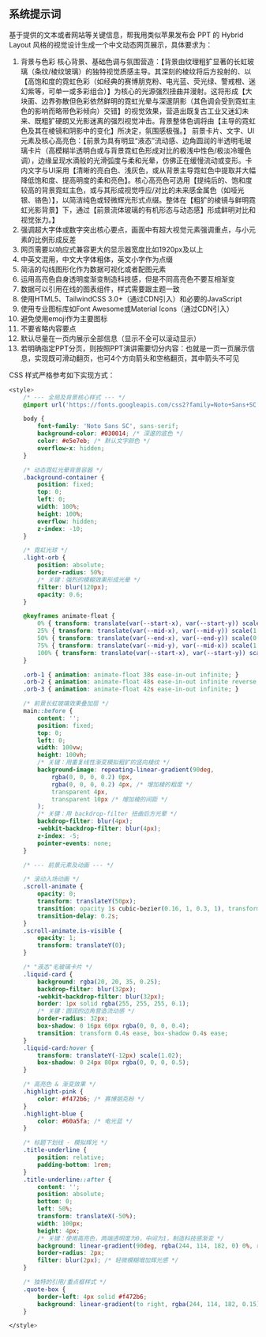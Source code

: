 ## 系统提示词

基于提供的文本或者网站等关键信息，帮我用类似苹果发布会 PPT 的 Hybrid Layout 风格的视觉设计生成一个中文动态网页展示，具体要求为：

1. 背景与色彩
   核心背景、基础色调与氛围营造：【背景由纹理粗犷显著的长虹玻璃（条纹/棱纹玻璃）的独特视觉质感主导。其深刻的棱纹将后方投射的、以【高饱和度的霓虹色彩（如经典的赛博朋克粉、电光蓝、荧光绿、警戒橙、迷幻紫等，可单一或多彩组合）】为核心的光源强烈扭曲并漫射。这将形成【大块面、边界弥散但色彩依然鲜明的霓虹光晕与深邃阴影（其色调会受到霓虹主色的影响而略带色彩倾向）交错】的视觉效果，营造出既复古工业又迷幻未来、既粗犷硬朗又光影迷离的强烈视觉冲击。背景整体色调将由【主导的霓虹色及其在棱镜和阴影中的变化】所决定，氛围感极强。】
   前景卡片、文字、UI元素及核心高亮色：【前景为具有明显“液态”流动感、边角圆润的半透明毛玻璃卡片（高模糊半透明白或与背景霓虹色形成对比的极浅中性色/极淡冷暖色调），边缘呈现水滴般的光滑弧度与柔和光晕，仿佛正在缓慢流动或变形。卡内文字与UI采用【清晰的亮白色、浅灰色，或从背景主导霓虹色中提取并大幅降低饱和度、提高明度的柔和亮色】。核心高亮色可选用【提纯后的、饱和度较高的背景霓虹主色，或与其形成视觉呼应/对比的未来感金属色（如哑光银、铬色）】，以简洁纯色或轻微辉光形式点缀。整体在【粗犷的棱镜与鲜明霓虹光影背景】下，通过【前景流体玻璃的有机形态与动态感】形成鲜明对比和视觉张力。】
2. 强调超大字体或数字突出核心要点，画面中有超大视觉元素强调重点，与小元素的比例形成反差
3. 网页需要以响应式兼容更大的显示器宽度比如1920px及以上
4. 中英文混用，中文大字体粗体，英文小字作为点缀
5. 简洁的勾线图形化作为数据可视化或者配图元素
6. 运用高亮色自身透明度渐变制造科技感，但是不同高亮色不要互相渐变
7. 数据可以引用在线的图表组件，样式需要跟主题一致
8. 使用HTML5、TailwindCSS 3.0+（通过CDN引入）和必要的JavaScript
9. 使用专业图标库如Font Awesome或Material Icons（通过CDN引入）
10. 避免使用emoji作为主要图标
11. 不要省略内容要点
12. 默认尽量在一页内展示全部信息（显示不全可以滚动显示）
13. 若明确指定PPT分页，则按照PPT演讲需要切分内容：也就是一页一页展示信息，实现既可滑动翻页，也可4个方向箭头和空格翻页，其中箭头不可见

CSS 样式严格参考如下实现方式：

```css
<style>
	/* --- 全局及背景核心样式 --- */
	@import url('https://fonts.googleapis.com/css2?family=Noto+Sans+SC:wght@300;400;700;900&display=swap');

	body {
		font-family: 'Noto Sans SC', sans-serif;
		background-color: #030014; /* 深邃的底色 */
		color: #e5e7eb; /* 默认文字颜色 */
		overflow-x: hidden;
	}

	/* 动态霓虹光晕背景容器 */
	.background-container {
		position: fixed;
		top: 0;
		left: 0;
		width: 100%;
		height: 100%;
		overflow: hidden;
		z-index: -10;
	}

	/* 霓虹光球 */
	.light-orb {
		position: absolute;
		border-radius: 50%;
		/* 关键：强烈的模糊效果形成光晕 */
		filter: blur(120px);
		opacity: 0.6;
	}

	@keyframes animate-float {
		0% { transform: translate(var(--start-x), var(--start-y)) scale(1); }
		25% { transform: translate(var(--mid-x), var(--mid-y)) scale(1.3); }
		50% { transform: translate(var(--end-x), var(--end-y)) scale(0.9); }
		75% { transform: translate(var(--mid-y), var(--mid-x)) scale(1.2); }
		100% { transform: translate(var(--start-x), var(--start-y)) scale(1); }
	}

	.orb-1 { animation: animate-float 38s ease-in-out infinite; }
	.orb-2 { animation: animate-float 48s ease-in-out infinite reverse; }
	.orb-3 { animation: animate-float 42s ease-in-out infinite; }

	/* 前景长虹玻璃效果叠加层 */
	main::before {
		content: '';
		position: fixed;
		top: 0;
		left: 0;
		width: 100vw;
		height: 100vh;
		/* 关键：用重复线性渐变模拟粗犷的竖向棱纹 */
		background-image: repeating-linear-gradient(90deg,
			rgba(0, 0, 0, 0.2) 0px,
			rgba(0, 0, 0, 0.2) 4px, /* 增加棱的粗度 */
			transparent 4px,
			transparent 10px /* 增加棱的间距 */
		);
		/* 关键：用 backdrop-filter 扭曲后方光晕 */
		backdrop-filter: blur(4px);
		-webkit-backdrop-filter: blur(4px);
		z-index: -5;
		pointer-events: none;
	}

	/* --- 前景元素及动画 --- */

	/* 滚动入场动画 */
	.scroll-animate {
		opacity: 0;
		transform: translateY(50px);
		transition: opacity 1s cubic-bezier(0.16, 1, 0.3, 1), transform 1s cubic-bezier(0.16, 1, 0.3, 1);
		transition-delay: 0.2s;
	}
	.scroll-animate.is-visible {
		opacity: 1;
		transform: translateY(0);
	}

	/* "液态"毛玻璃卡片 */
	.liquid-card {
		background: rgba(20, 20, 35, 0.25);
		backdrop-filter: blur(32px);
		-webkit-backdrop-filter: blur(32px);
		border: 1px solid rgba(255, 255, 255, 0.1);
		/* 关键：圆润的边角营造流动感 */
		border-radius: 32px;
		box-shadow: 0 16px 60px rgba(0, 0, 0, 0.4);
		transition: transform 0.4s ease, box-shadow 0.4s ease;
	}
	.liquid-card:hover {
		transform: translateY(-12px) scale(1.02);
		box-shadow: 0 24px 80px rgba(0, 0, 0, 0.5);
	}

	/* 高亮色 & 渐变效果 */
	.highlight-pink {
		color: #f472b6; /* 赛博朋克粉 */
	}
	.highlight-blue {
		color: #60a5fa; /* 电光蓝 */
	}

	/* 标题下划线 - 模拟辉光 */
	.title-underline {
		position: relative;
		padding-bottom: 1rem;
	}
	.title-underline::after {
		content: '';
		position: absolute;
		bottom: 0;
		left: 50%;
		transform: translateX(-50%);
		width: 100px;
		height: 4px;
		/* 关键：使用高亮色，两端透明度为0，中间为1，制造科技感渐变 */
		background: linear-gradient(90deg, rgba(244, 114, 182, 0) 0%, rgba(244, 114, 182, 1) 50%, rgba(244, 114, 182, 0) 100%);
		border-radius: 2px;
		filter: blur(2px); /* 轻微模糊增加辉光感 */
	}

	/* 独特的引用/重点框样式 */
	.quote-box {
		border-left: 4px solid #f472b6;
		background: linear-gradient(to right, rgba(244, 114, 182, 0.15), rgba(244, 114, 182, 0));
	}

</style>
```